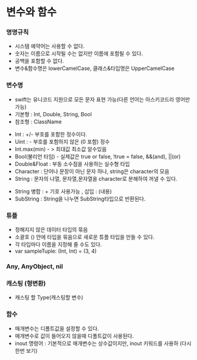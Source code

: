 변수와 함수
================

### 명명규칙
 - 시스템 예약어는 사용할 수 없다.
 - 숫자는 이름으로 시작될 수는 없지만 이름에 포함될 수 있다.
 - 공백을 포함할 수 없다.
 - 변수&함수명은 lowerCamelCase, 클래스&타입명은 UpperCamelCase

### 변수명
 - swift는 유니코드 지원으로 모든 문자 표현 가능(다른 언어는 아스키코드라 영어만 가능)
 - 기본형 : Int, Double, String, Bool
 - 참조형 : ClassName

* Int : +/- 부호를 포함한 정수이다.
* Uint : - 부호를 포함하지 않은 (0 포함) 정수
* Int.max(min) - > 최대값 최소값 알수있음
* Bool(불리언 타임) - 실제값은 true or false, !true = false, &&(and), ||(or) 
* Double&Float : 부동 소수점을 사용하는 실수형 타입
* Character : 단어나 문장이 아닌 문자 하나,  string은 character의 모음
* String : 문자의 나열, 문자열,문자열을 character로 분해하여 꺼낼 수 있다.
 - String 병합 : + 기호 사용가능 , 삽입  : \(내용)
 - SubString : String을 나누면 SubString타입으로 반환된다.



### 튜플
 - 정해지지 않은 데이터 타입의 묶음
 - 소괄호 () 안에 타입을 묶음으로 새로운 튜플 타입을 만들 수 있다.
 - 각 타입마다 이름을 지정해 줄 수도 있다.
 - var sampleTuple: (Int, Int) = (3, 4)

### Any, AnyObject, nil

### 캐스팅 (형변환)
 - 캐스팅 할 Type(캐스팅할 변수)

### 함수
 - 매개변수는 디폴트값을 설정할 수 있다.
 - 매개변수로 값이 들어오지 않을때 디폴트값이 사용된다.
 - inout 명령어 :  기본적으로 매개변수는 상수값이지만, inout  키워드를 사용하 (다시한번 보기)
